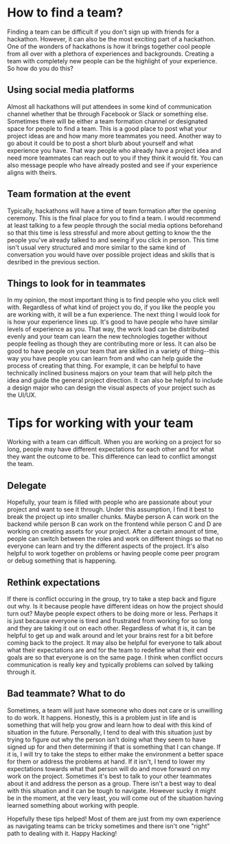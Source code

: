 # How to find a team?
Finding a team can be difficult if you don't sign up with friends for a hackathon. However, it can also be the most exciting part of a hackathon. One of the wonders of hackathons is how it brings together cool people from all over with a plethora of experiences and backgrounds. Creating a team with completely new people can be the highlight of your experience. So how do you do this?

## Using social media platforms
Almost all hackathons will put attendees in some kind of communication channel whether that be through Facebook or Slack or something else. Sometimes there will be either a team formation channel or designated space for people to find a team. This is a good place to post what your project ideas are and how many more teammates you need. Another way to go about it could be to post a short blurb about yourself and what experience you have. That way people who already have a project idea and need more teammates can reach out to you if they think it would fit. You can also message people who have already posted and see if your experience aligns with theirs.

## Team formation at the event
Typically, hackathons will have a time of team formation after the opening ceremony. This is the final place for you to find a team. I would recommend at least talking to a few people through the social media options beforehand so that this time is less stressful and more about getting to know the the people you've already talked to and seeing if you click in person. This time isn't usual very structured and more similar to the same kind of conversation you would have over possible project ideas and skills that is desribed in the previous section. 

## Things to look for in teammates
In my opinion, the most important thing is to find people who you click well with. Regardless of what kind of project you do, if you like the people you are working with, it will be a fun experience. The next thing I would look for is how your experience lines up. It's good to have people who have similar levels of experience as you. That way, the work load can be distributed evenly and your team can learn the new technologies together without people feeling as though they are contributing more or less. It can also be good to have people on your team that are skilled in a variety of thing--this way you have people you can learn from and who can help guide the process of creating that thing. For example, it can be helpful to have technically inclined business majors on your team that will help pitch the idea and guide the general project direction. It can also be helpful to include a design major who can design the visual aspects of your project such as the UI/UX.

# Tips for working with your team
Working with a team can difficult. When you are working on a project for so long, people may have different expectations for each other and for what they want the outcome to be. This difference can lead to conflict amongst the team.

## Delegate
Hopefully, your team is filled with people who are passionate about your project and want to see it through. Under this assumption, I find it best to break the project up into smaller chunks. Maybe person A can work on the backend while person B can work on the frontend while person C and D are working on creating assets for your project. After a certain amount of time, people can switch between the roles and work on different things so that no everyone can learn and try the different aspects of the project. It's also helpful to work together on problems or having people come peer program or debug something that is happening. 

## Rethink expectations
If there is conflict occuring in the group, try to take a step back and figure out why. Is it because people have different ideas on how the project should turn out? Maybe people expect others to be doing more or less. Perhaps it is just because everyone is tired and frustrated from working for so long and they are taking it out on each other. Regardless of what it is, it can be helpful to get up and walk around and let your brains rest for a bit before coming back to the project. It may also be helpful for everyone to talk about what their expectations are and for the team to redefine what their end goals are so that everyone is on the same page. I think when conflict occurs communication is really key and typically problems can solved by talking through it.

## Bad teammate? What to do
Sometimes, a team will just have someone who does not care or is unwilling to do work. It happens. Honestly, this is a problem just in life and is something that will help you grow and learn how to deal with this kind of situation in the future. Personally, I tend to deal with this situation just by trying to figure out why the person isn't doing what they seem to have signed up for and then determining if that is something that I can change. If it is, I will try to take the steps to either make the environment a better space for them or address the problems at hand. If it isn't, I tend to lower my expectations towards what that person will do and move forward on my work on the project. Sometimes it's best to talk to your other teammates about it and address the person as a group. There isn't a best way to deal with this situation and it can be tough to navigate. However sucky it might be in the moment, at the very least, you will come out of the situation having learned something about working with people.

Hopefully these tips helped! Most of them are just from my own experience as navigating teams can be tricky sometimes and there isn't one "right" path to dealing with it. Happy Hacking!
